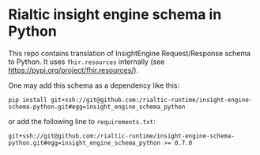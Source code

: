 # Rialtic insight engine schema in Python

This repo contains translation of InsightEngine Request/Response schema to Python.
It uses `fhir.resources` internally (see https://pypi.org/project/fhir.resources/).

One may add this schema as a dependency like this:

```
pip install git+ssh://git@github.com:/rialtic-runtime/insight-engine-schema-python.git#egg=insight_engine_schema_python
```

or add the following line to `requirements.txt`:

```
git+ssh://git@github.com:/rialtic-runtime/insight-engine-schema-python.git#egg=insight_engine_schema_python >= 0.7.0
```
